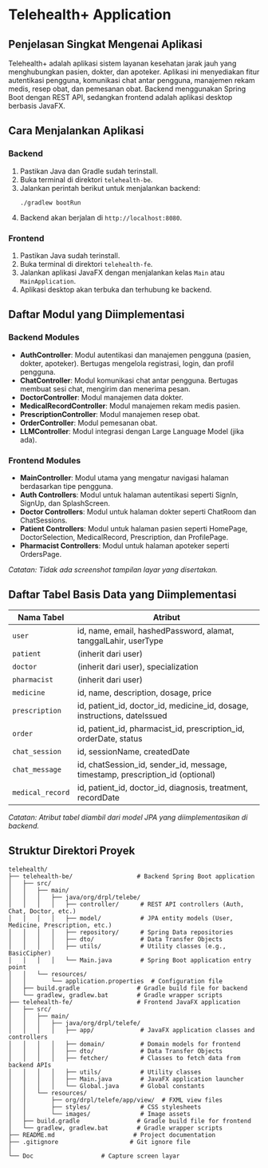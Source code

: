 # Telehealth+ Application

## Penjelasan Singkat Mengenai Aplikasi
Telehealth+ adalah aplikasi sistem layanan kesehatan jarak jauh yang menghubungkan pasien, dokter, dan apoteker. Aplikasi ini menyediakan fitur autentikasi pengguna, komunikasi chat antar pengguna, manajemen rekam medis, resep obat, dan pemesanan obat. Backend menggunakan Spring Boot dengan REST API, sedangkan frontend adalah aplikasi desktop berbasis JavaFX.

## Cara Menjalankan Aplikasi

### Backend
1. Pastikan Java dan Gradle sudah terinstall.
2. Buka terminal di direktori `telehealth-be`.
3. Jalankan perintah berikut untuk menjalankan backend:
   ```
   ./gradlew bootRun
   ```
4. Backend akan berjalan di `http://localhost:8080`.

### Frontend
1. Pastikan Java sudah terinstall.
2. Buka terminal di direktori `telehealth-fe`.
3. Jalankan aplikasi JavaFX dengan menjalankan kelas `Main` atau `MainApplication`.
4. Aplikasi desktop akan terbuka dan terhubung ke backend.

## Daftar Modul yang Diimplementasi

### Backend Modules
- **AuthController**: Modul autentikasi dan manajemen pengguna (pasien, dokter, apoteker). Bertugas mengelola registrasi, login, dan profil pengguna.
- **ChatController**: Modul komunikasi chat antar pengguna. Bertugas membuat sesi chat, mengirim dan menerima pesan.
- **DoctorController**: Modul manajemen data dokter.
- **MedicalRecordController**: Modul manajemen rekam medis pasien.
- **PrescriptionController**: Modul manajemen resep obat.
- **OrderController**: Modul pemesanan obat.
- **LLMController**: Modul integrasi dengan Large Language Model (jika ada).

### Frontend Modules
- **MainController**: Modul utama yang mengatur navigasi halaman berdasarkan tipe pengguna.
- **Auth Controllers**: Modul untuk halaman autentikasi seperti SignIn, SignUp, dan SplashScreen.
- **Doctor Controllers**: Modul untuk halaman dokter seperti ChatRoom dan ChatSessions.
- **Patient Controllers**: Modul untuk halaman pasien seperti HomePage, DoctorSelection, MedicalRecord, Prescription, dan ProfilePage.
- **Pharmacist Controllers**: Modul untuk halaman apoteker seperti OrdersPage.

*Catatan: Tidak ada screenshot tampilan layar yang disertakan.*

## Daftar Tabel Basis Data yang Diimplementasi

| Nama Tabel     | Atribut                                                                                  |
|----------------|------------------------------------------------------------------------------------------|
| `user`         | id, name, email, hashedPassword, alamat, tanggalLahir, userType                          |
| `patient`      | (inherit dari user)                                                                       |
| `doctor`       | (inherit dari user), specialization                                                      |
| `pharmacist`   | (inherit dari user)                                                                       |
| `medicine`     | id, name, description, dosage, price                                                    |
| `prescription` | id, patient_id, doctor_id, medicine_id, dosage, instructions, dateIssued                 |
| `order`        | id, patient_id, pharmacist_id, prescription_id, orderDate, status                        |
| `chat_session` | id, sessionName, createdDate                                                             |
| `chat_message` | id, chatSession_id, sender_id, message, timestamp, prescription_id (optional)            |
| `medical_record`| id, patient_id, doctor_id, diagnosis, treatment, recordDate                             |

*Catatan: Atribut tabel diambil dari model JPA yang diimplementasikan di backend.*

## Struktur Direktori Proyek

```
telehealth/
├── telehealth-be/                  # Backend Spring Boot application
│   ├── src/
│   │   ├── main/
│   │   │   ├── java/org/drpl/telebe/
│   │   │   │   ├── controller/      # REST API controllers (Auth, Chat, Doctor, etc.)
│   │   │   │   ├── model/           # JPA entity models (User, Medicine, Prescription, etc.)
│   │   │   │   ├── repository/      # Spring Data repositories
│   │   │   │   ├── dto/             # Data Transfer Objects
│   │   │   │   ├── utils/           # Utility classes (e.g., BasicCipher)
│   │   │   │   └── Main.java        # Spring Boot application entry point
│   │   └── resources/
│   │       └── application.properties  # Configuration file
│   ├── build.gradle                # Gradle build file for backend
│   └── gradlew, gradlew.bat        # Gradle wrapper scripts
├── telehealth-fe/                  # Frontend JavaFX application
│   ├── src/
│   │   ├── main/
│   │   │   ├── java/org/drpl/telefe/
│   │   │   │   ├── app/             # JavaFX application classes and controllers
│   │   │   │   ├── domain/          # Domain models for frontend
│   │   │   │   ├── dto/             # Data Transfer Objects
│   │   │   │   ├── fetcher/         # Classes to fetch data from backend APIs
│   │   │   │   ├── utils/           # Utility classes
│   │   │   │   ├── Main.java        # JavaFX application launcher
│   │   │   │   └── Global.java      # Global constants
│   │   └── resources/
│   │       ├── org/drpl/telefe/app/view/  # FXML view files
│   │       ├── styles/              # CSS stylesheets
│   │       └── images/              # Image assets
│   ├── build.gradle                # Gradle build file for frontend
│   └── gradlew, gradlew.bat        # Gradle wrapper scripts
├── README.md                      # Project documentation
├── .gitignore                    # Git ignore file
│ 
└── Doc                   # Capture screen layar
